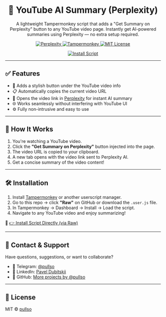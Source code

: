 <!-- HEADER -->
<div align="center">
  <h1>🎥 YouTube AI Summary (Perplexity)</h1>
  <p>A lightweight Tampermonkey script that adds a "Get Summary on Perplexity" button to any YouTube video page. Instantly get AI-powered summaries using Perplexity — no extra setup required.</p>

  <!-- BADGES -->
  <p>
    <a href="https://www.perplexity.ai ">
      <img src="https://img.shields.io/badge/Powered%20By-Perplexity-blue?logo=perplexity&style=flat-square " alt="Perplexity">
    </a>
    <a href="https://www.tampermonkey.net/ ">
      <img src="https://img.shields.io/badge/UserScript-Tampermonkey-green?logo=tampermonkey&style=flat-square " alt="Tampermonkey">
    </a>
    <a href="https://opensource.org/licenses/MIT ">
      <img src="https://img.shields.io/github/license/pullso/youtube-ai-summary-perplexity?color=orange&style=flat-square " alt="MIT License">
    </a>
  </p>

  <!-- INSTALL BUTTON -->
  <p>
    <a href="https://raw.githubusercontent.com/pullso/youtube-ai-summary-perplexity/main/youtube-ai-summary-perplexity.user.js ">
      <img src="https://img.shields.io/badge/-Install%20Script-green?style=for-the-badge&logo=tampermonkey " alt="Install Script">
    </a>
  </p>
</div>

---

## ✅ Features

- 🔧 Adds a stylish button under the YouTube video info  
- 📋 Automatically copies the current video URL  
- 🤖 Opens the video link in [Perplexity](https://www.perplexity.ai ) for instant AI summary  
- 🌐 Works seamlessly without interfering with YouTube UI  
- ⚙️ Fully non-intrusive and easy to use  

---

## 🧰 How It Works

1. You're watching a YouTube video.
2. Click the **"Get Summary on Perplexity"** button injected into the page.
3. The video URL is copied to your clipboard.
4. A new tab opens with the video link sent to Perplexity AI.
5. Get a concise summary of the video content!

---

## 🛠️ Installation

1. Install [Tampermonkey](https://www.tampermonkey.net/ ) or another userscript manager.
2. Go to this repo → click **"Raw"** on GitHub or download the `.user.js` file.
3. In Tampermonkey → Dashboard → Install → Load the script.
4. Navigate to any YouTube video and enjoy summarizing!

🔗 [👉 Install Script Directly (via Raw)](https://raw.githubusercontent.com/pullso/youtube-ai-summary-perplexity/main/youtube-ai-summary-perplexity.user.js )

---

## 💬 Contact & Support

Have questions, suggestions, or want to collaborate?

- 📮 Telegram: [@pullso](https://t.me/pullso )
- 💼 LinkedIn: [Pavel Dubitskii](https://www.linkedin.com/in/paveldubitskii/ )
- 🧾 GitHub: [More projects by @pullso](https://github.com/pullso )

---

## 📄 License

MIT © [pullso](https://github.com/pullso )
